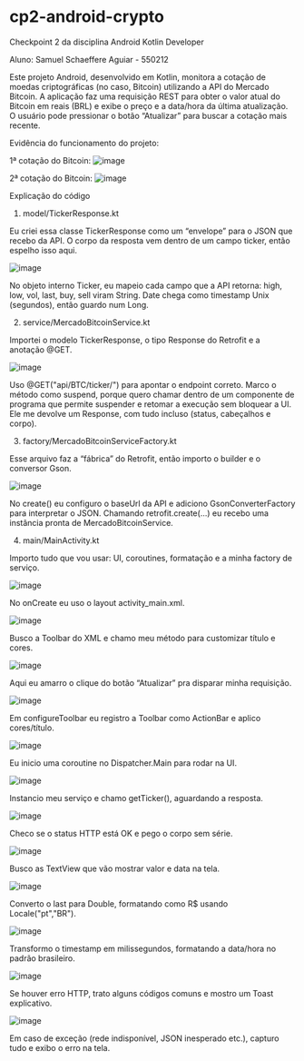 # cp2-android-crypto
Checkpoint 2 da disciplina Android Kotlin Developer

Aluno: Samuel Schaeffere Aguiar - 550212

Este projeto Android, desenvolvido em Kotlin, monitora a cotação de moedas criptográficas (no caso, Bitcoin) utilizando a API do Mercado Bitcoin. A aplicação faz uma requisição REST para obter o valor atual do Bitcoin em reais (BRL) e exibe o preço e a data/hora da última atualização. O usuário pode pressionar o botão “Atualizar” para buscar a cotação mais recente.

Evidência do funcionamento do projeto:

1ª cotação do Bitcoin:
![image](https://github.com/user-attachments/assets/5a00a879-d5cb-43e2-a032-bd803d48c610)

2ª cotação do Bitcoin:
![image](https://github.com/user-attachments/assets/c81b3170-00e6-4e07-954b-17c394986cbd)


Explicação do código

1. model/TickerResponse.kt
   
Eu criei essa classe TickerResponse como um “envelope” para o JSON que recebo da API. O corpo da resposta vem dentro de um campo ticker, então espelho isso aqui.

 ![image](https://github.com/user-attachments/assets/68239543-ee71-4bab-b8bc-ce54583a6ebc)
 
No objeto interno Ticker, eu mapeio cada campo que a API retorna:
high, low, vol, last, buy, sell viram String.
Date chega como timestamp Unix (segundos), então guardo num Long.

2. service/MercadoBitcoinService.kt
   
Importei o modelo TickerResponse, o tipo Response<T> do Retrofit e a anotação @GET.

![image](https://github.com/user-attachments/assets/43cae7be-19cb-4860-8957-117f745aa8d2)

Uso @GET("api/BTC/ticker/") para apontar o endpoint correto.
Marco o método como suspend, porque quero chamar dentro de um componente de programa que permite suspender e retomar a execução sem bloquear a UI.
Ele me devolve um Response<TickerResponse>, com tudo incluso (status, cabeçalhos e corpo).

3. factory/MercadoBitcoinServiceFactory.kt
   
Esse arquivo faz a “fábrica” do Retrofit, então importo o builder e o conversor Gson.

![image](https://github.com/user-attachments/assets/1c48a710-d4f5-4eb1-92a2-24557ab62051)

No create() eu configuro o baseUrl da API e adiciono GsonConverterFactory para interpretar o JSON.
Chamando retrofit.create(...) eu recebo uma instância pronta de MercadoBitcoinService.

4. main/MainActivity.kt
   
Importo tudo que vou usar: UI, coroutines, formatação e a minha factory de serviço.

![image](https://github.com/user-attachments/assets/717d378d-3deb-4bc5-8a85-7ba862b85117)

No onCreate eu uso o layout activity_main.xml.

![image](https://github.com/user-attachments/assets/131583c2-55a9-44ef-b098-32b84a31f40c)

Busco a Toolbar do XML e chamo meu método para customizar título e cores.

![image](https://github.com/user-attachments/assets/27c78d2a-b49c-4fab-bda6-d6c18ef6e698)

Aqui eu amarro o clique do botão “Atualizar” pra disparar minha requisição.

![image](https://github.com/user-attachments/assets/8baad870-972a-432b-89c7-1a4156735bf3)

Em configureToolbar eu registro a Toolbar como ActionBar e aplico cores/título.

![image](https://github.com/user-attachments/assets/ec553446-7db9-4d37-bdb1-2f578f6f87f2)

Eu inicio uma coroutine no Dispatcher.Main para rodar na UI.

![image](https://github.com/user-attachments/assets/2165a484-90c3-43c7-a061-b4309fba1801)

Instancio meu serviço e chamo getTicker(), aguardando a resposta.

![image](https://github.com/user-attachments/assets/68b6290d-3b22-4316-98dc-b5f3283be1a8)

Checo se o status HTTP está OK e pego o corpo sem série.

![image](https://github.com/user-attachments/assets/311a0847-5b61-4c43-87d7-8a584ce380ac)

Busco as TextView que vão mostrar valor e data na tela.

![image](https://github.com/user-attachments/assets/da2f1fe9-e699-4341-b352-82bf1bbd3b25)

Converto o last para Double, formatando como R$ usando Locale("pt","BR").

![image](https://github.com/user-attachments/assets/b0e4f043-3147-4455-8cb5-d93ef50eaa0e)

Transformo o timestamp em milissegundos, formatando a data/hora no padrão brasileiro.

![image](https://github.com/user-attachments/assets/9e048575-85db-4972-8a25-7197970e1008)

Se houver erro HTTP, trato alguns códigos comuns e mostro um Toast explicativo.

![image](https://github.com/user-attachments/assets/cbf3568b-ff0e-4595-975a-b60a9574516b)

Em caso de exceção (rede indisponível, JSON inesperado etc.), capturo tudo e exibo o erro na tela.



